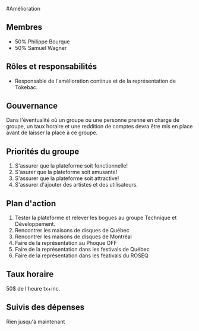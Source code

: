 #Amélioration 

## Membres 
- 50% Philippe Bourque 
- 50% Samuel Wagner 

## Rôles et responsabilités 
- Responsable de l'amélioration continue et de la représentation de Tokebac.

## Gouvernance 
Dans l'éventualité où un groupe ou une personne prenne en charge de groupe, un taux horaire et une reddition de comptes devra être mis en place avant de laisser la place à ce groupe. 

## Priorités du groupe 
1. S'assurer que la plateforme soit fonctionnelle!
2. S'asurer que la plateforme soit amusante!
3. S'assurer que la plateforme soit attractive!
4. S'assurer d'ajouter des artistes et des utilisateurs.

## Plan d'action
1. Tester la plateforme et relever les bogues au groupe Technique et Développement.
2. Rencontrer les maisons de disques de Québec
3. Rencontrer les maisons de disques de Montréal
4. Faire de la représentation au Phoque OFF
5. Faire de la représentation dans les festivals de Québec
6. Faire de la représentation dans les feativals du ROSEQ

## Taux horaire
50$ de l'heure tx+inc.

## Suivis des dépenses 
Rien jusqu'à maintenant
